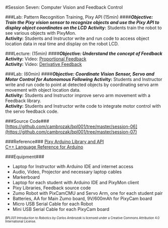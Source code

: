 #Session Seven: Computer Vision and Feedback Control

###Lab: Pattern Recognition Training, Pixy API (15min)
####_**Objective: Train the Pixy vision sensor to recognize objects and use the Pixy API to display object coordinates on the LCD**_
**Activity:** Students train the robot to see various objects with PixyMon.<br>
**Activity:** Students and Instructor write and run code to access object location data in real time and display on the robot LCD.

###Lecture: (15min)
####_**Objective: Understand the concept of Feedback**_
**Activity:** Video: [Proportional Feedback](https://youtu.be/JEpWlTl95Tw?t=30s)<br>
**Activity:** Video: [Derivative Feedback](https://youtu.be/JEpWlTl95Tw?t=9m10s)

###Lab: (60min)
####_**Objective: Coordinate Vision Sensor, Servo and Motor Control for Autonomous Following**_
**Activity:** Students and Instructor write and run code to point at detected objects by coordinating servo arm movement with object location data.<br>
**Activity:** Students and Instructor improve servo arm movement with a Feedback library.<br>
**Activity:** Students and Instructor write code to integrate motor control with the servo feedback code.<br>

###Source Code###
[https://github.com/cambrozak/bpl001/tree/master/session-06](https://github.com/cambrozak/bpl001/tree/master/session-07)<br>

###Reference###
[Pixy Arduino Library and API](http://www.cmucam.org/projects/cmucam5/wiki/Arduino_API)<br>
[C++ Language Reference for Arduino](https://www.arduino.cc/en/Reference/HomePage)<br>

###Equipment###
* Laptop for Instructor with Arduino IDE and internet access
* Audio, Video, Projector and necessary laptop cables
* Markerboard
* Laptop for each student with Arduino IDE and PixyMon client
* Pixy Libraries, Feedback source code
* Zumo Robot with PixCamCMU and Servo Arm, one for each student pair
* Batteries, AA for Main Zumo board, 9V/600mAh for PixyCam board
* Micro USB Serial Cable for each Robot
* Mini USB Serial Cable for each PixyCam board 

<sup><sub>*BPL001 Introduction to Robotics by Carlos Ambrozak* is licensed under a Creative Commons Attribution 4.0 International License.</sub></sup>
